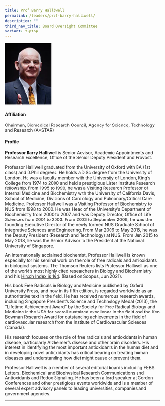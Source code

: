 ```yaml
---
title: Prof Barry Halliwell
permalink: /leaders/prof-barry-halliwell/
description: ""
third_nav_title: Board Oversight Committee
variant: tiptap
---
```

<div class="isomer-image-wrapper">
<img style="width:150px" height="auto" width="100%" src="/images/Leaders/barry-halliwell__stcc.png">
</div>
<h4>Affiliation</h4>
<p>Chairman, Biomedical Research Council, Agency for Science, Technology
and Research (A*STAR)</p>
<h4>Profile</h4>
<p><strong>Professor Barry Halliwell</strong> is Senior Advisor, Academic
Appointments and Research Excellence, Office of the Senior Deputy&nbsp;President&nbsp;and
Provost.&nbsp;</p>
<p>Professor Halliwell graduated from the University of Oxford with BA (1st
class) and&nbsp;D.Phil&nbsp;degrees. He holds a&nbsp;D.Sc&nbsp;degree from
the University of London. He was a faculty member with the University of
London, King’s College from 1974 to 2000 and held a prestigious Lister
Institute Research fellowship. From 1995 to 1999, he was a Visiting Research
Professor of Internal Medicine and Biochemistry with the University of
California Davis, School of Medicine, Divisions of Cardiology and Pulmonary/Critical
Care Medicine. Professor Halliwell was a Visiting Professor of Biochemistry
to NUS from 1998 to 2000. He was Head of the University’s Department of
Biochemistry from 2000 to 2007 and was Deputy Director, Office of Life
Sciences from 2001 to 2003. From 2003 to September 2008, he was the founding
Executive Director of the&nbsp;newly formed&nbsp;NUS Graduate School of
Integrative Sciences and Engineering. From Mar 2006 to May 2015, he was
the Deputy President (Research and Technology) at NUS. From Jun 2015 to
May 2018, he was the Senior Advisor to the President at the National University
of Singapore.&nbsp;</p>
<p>An internationally acclaimed biochemist, Professor Halliwell is known
especially for his seminal work on the role of free radicals and antioxidants
in biological systems. The Thomson Reuters lists Professor Halliwell as
one of the world’s most&nbsp;highly cited&nbsp;researchers in Biology and
Biochemistry and his&nbsp;<a href="https://www.scopus.com/authid/detail.uri?authorId=7101878919" rel="noopener noreferrer nofollow" target="_blank">Hirsch Index is 164</a>.
(Based on Scopus, Jun 2021).&nbsp;</p>
<p>His book Free Radicals in Biology and Medicine published by Oxford University
Press, and now in its fifth edition, is regarded worldwide as an authoritative
text in the field. He has received&nbsp;numerous&nbsp;research awards,
including Singapore President’s Science and Technology Medal (2013), the
“Lifetime Achievement Award” by the Society for Free Radical Biology and
Medicine in the USA for overall sustained excellence in the field and the
Ken Bowman Research Award for outstanding achievements in the field of
cardiovascular research from the Institute of Cardiovascular Sciences (Canada).&nbsp;</p>
<p>His research focuses on the role of free radicals and antioxidants in
human disease, particularly Alzheimer’s disease and other brain disorders.
His interest in&nbsp;identifying&nbsp;the most important antioxidants in
the human diet and in developing novel antioxidants has critical bearing
on treating human diseases and understanding how diet might cause or prevent
them.&nbsp;</p>
<p>Professor Halliwell is a member of several editorial boards including
FEBS Letters, Biochemical and Biophysical Research Communications and Antioxidants
and Redox&nbsp;Signaling. He has been a lead speaker at Gordon Conferences
and other prestigious events worldwide and is a member of several expert
advisory panels to leading universities,&nbsp;companies&nbsp;and government
agencies.&nbsp;</p>
<hr>
<p></p>